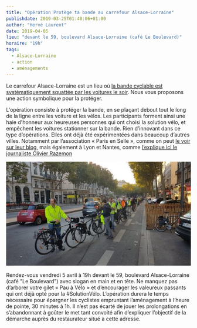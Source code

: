 ```yaml
---
title: "Opération Protège ta bande au carrefour Alsace-Lorraine"
publishdate: 2019-03-25T01:40:06+01:00
author: "Hervé Laurent"
date: 2019-04-05
lieu: "devant le 59, boulevard Alsace-Lorraine (café Le Boulevard)"
horaire: "19h"
tags:
  - Alsace-Lorraine
  - action
  - aménagements
---
```


Le carrefour Alsace-Lorraine est un lieu où [la bande cyclable est systématiquement
squattée par les voitures le soir][video]. Nous vous proposons une action symbolique
pour la protéger.

<!--more-->

L'opération consiste à protéger la bande, en se  plaçant debout tout le long de
 la ligne entre les voiture et les vélos. Les participants forment ainsi une 
haie d'honneur aux heureuses personnes qui ont choisi la solution vélo, et 
empêchent les voitures stationner sur la bande. Rien d’innovant dans ce type 
d’opérations. Elles ont déjà été expérimentées dans beaucoup d’autres villes. 
Notamment par l’association « Paris en Selle », comme on peut [le voir sur leur
blog][paris-en-selle], mais également à Lyon et Nantes,  comme [l’explique ici 
le journaliste Olivier Razemon][razemon]

![](protege-ta-bande.jpg)

Rendez-vous vendredi 5 avril à 19h devant le 59, boulevard Alsace-Lorraine 
(café "Le Boulevard") avec slogan en main et en tête. Ne manquez pas d’arborer 
votre gilet « Pau à Vélo » et d’encourager les valeureux passants qui ont déjà 
opté pour la #SolutionVélo. L’opération durera le temps nécessaire pour 
épargner les cyclistes empruntant l’aménagement à l’heure de pointe, 30 minutes
 à 1h. Il n’est pas écarté de jouer les prolongations en s’abandonnant à goûter
 le met tant convoité afin d’expliquer l’objectif de la démarche auprès du 
restaurateur situé à cette adresse.



[video]: https://www.facebook.com/pauaveloo/videos/342258119738481/
[paris-en-selle]: https://parisenselle.fr/protege-ta-piste/
[razemon]: http://transports.blog.lemonde.fr/2017/09/27/piste-cyclable-happening/
